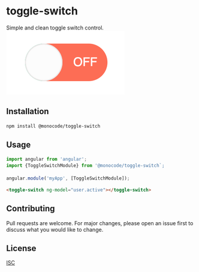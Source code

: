 # toggle-switch

Simple and clean toggle switch control.
![toggle-switch image](docs/toggle-switch.png)

## Installation

```bash
npm install @monocode/toggle-switch
```

## Usage
```javascript
import angular from 'angular';
import {ToggleSwitchModule} from '@monocode/toggle-switch`;

angular.module('myApp', [ToggleSwitchModule]);
```
```html
<toggle-switch ng-model="user.active"></toggle-switch>
```


## Contributing
Pull requests are welcome. For major changes, please open an issue first to discuss what you would like to change.

## License
[ISC](https://choosealicense.com/licenses/isc/)